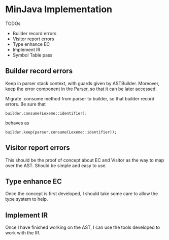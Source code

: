 # MinJava Implementation

TODOs

* Builder record errors
* Visitor report errors
* Type enhance EC
* Implement IR
* Symbol Table pass

## Builder record errors

Keep in parser stack context, with guards given by ASTBuilder.
Moreover, keep the error component in the Parser, so that it can
be later accessed.

Migrate .consume method from parser to builder, so that builder record
errors. Be sure that

    builder.consume(Lexeme::identifier);

behaves as

    builder.keep(parser.consume(Lexeme::identifier));


## Visitor report errors

This should be the proof of concept about EC and Visitor as the way
to map over the AST. Should be simple and easy to use.

## Type enhance EC

Once the concept is first developed, I should take some care to allow
the type system to help.

## Implement IR

Once I have finished working on the AST, I can use the tools developed
to work with the IR.
